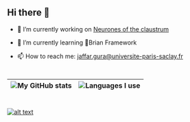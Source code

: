 ## Hi there 👋

- 🔭 I’m currently working on [Neurones of the claustrum ](https://github.com/Jaffar-Hussein/ADEX)
- 🌱 I’m currently learning :snake:Brian Framework 

- 📫 How to reach me: jaffar.gura@universite-paris-saclay.fr


#
| ![My GitHub stats](https://github-readme-stats.vercel.app/api?username=Jaffar-Hussein&theme=tokyonight&show_icons=true&count_private=true)   	|  ![Languages I use](https://github-readme-stats.vercel.app/api/top-langs/?username=Jaffar-Hussein&layout=compact&count_private=true&show_icons=true&langs_count=10&theme=tokyonight&count_private=true)  	|
|---	|---	|
#
[![alt text](https://img.shields.io/badge/-LinkedIn-0e76a8?style=plastic&logo=linkedIn)</a>](https://www.linkedin.com/in/jaffar-hussein-363734135/)

